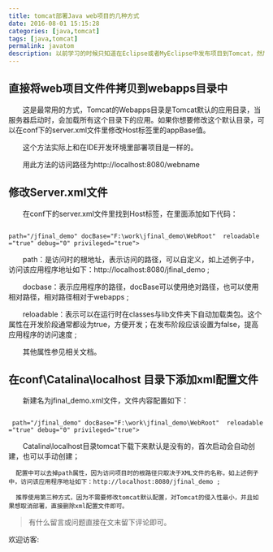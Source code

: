```yaml
---
title: tomcat部署Java web项目的几种方式
date: 2016-08-01 15:15:28
categories: [java,tomcat]
tags: [java,tomcat]
permalink: javatom
description: 以前学习的时候只知道在Eclipse或者MyEclipse中发布项目到Tomcat，然后在服务器上实际部署项目的时候尴尬了，不知道咋操作，所以特地学习了Tomcat发布项目的方式，在此记录下来。 
---
```

<!--more-->

## 直接将web项目文件件拷贝到webapps目录中

　　这是最常用的方式，Tomcat的Webapps目录是Tomcat默认的应用目录，当服务器启动时，会加载所有这个目录下的应用。如果你想要修改这个默认目录，可以在conf下的server.xml文件里修改Host标签里的appBase值。

　　这个方法实际上和在IDE开发环境里部署项目是一样的。

　　用此方法的访问路径为http://localhost:8080/webname

## 修改Server.xml文件

　　在conf下的server.xml文件里找到Host标签，在里面添加如下代码：
<pre><code> 
path="/jfinal_demo" docBase="F:\work\jfinal_demo\WebRoot"  reloadable ="true" debug="0" privileged="true">
</code></pre>
　　path：是访问时的根地址，表示访问的路径，可以自定义，如上述例子中，访问该应用程序地址如下：http://localhost:8080/jfinal_demo ;

　　docbase：表示应用程序的路径，docBase可以使用绝对路径，也可以使用相对路径，相对路径相对于webapps ;

　　reloadable：表示可以在运行时在classes与lib文件夹下自动加载类包。这个属性在开发阶段通常都设为true，方便开发；在发布阶段应该设置为false，提高应用程序的访问速度 ;

　　其他属性参见相关文档。

## 在conf\Catalina\localhost 目录下添加xml配置文件

　　新建名为jfinal_demo.xml文件，文件内容配置如下：
<pre><code>
 path="/jfinal_demo" docBase="F:\work\jfinal_demo\WebRoot"  reloadable ="true" debug="0" privileged="true">
</code></pre> 
　　Catalina\localhost目录tomcat下载下来默认是没有的，首次启动会自动创建，也可以手动创建；

      配置中可以去掉path属性，因为访问项目时的根路径只取决于XML文件的名称，如上述例子中，访问该应用程序地址如下：http://localhost:8080/jfinal_demo ;

      推荐使用第三种方式，因为不需要修改tomcat默认配置，对Tomcat的侵入性最小，并且如果想取消部署，直接删除xml配置文件即可。


> 有什么留言或问题直接在文末留下评论即可。

 欢迎访客:

<ul class="ds-recent-visitors" data-num-items="39" data-avatar-size="56"></ul>